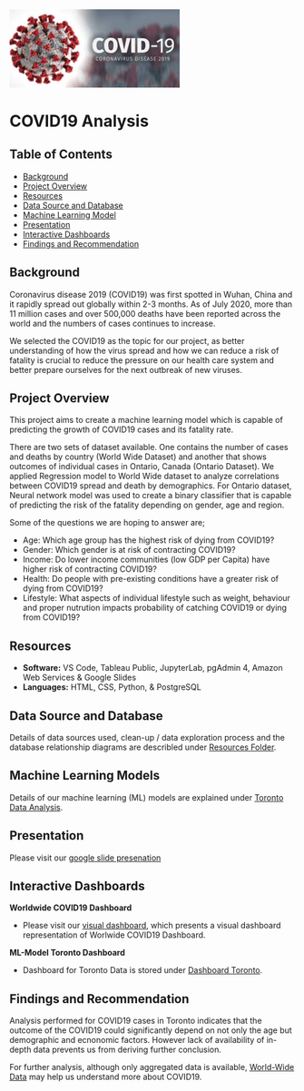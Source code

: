 <img src="images/covid.png" alt="drawing" width="300"/>

# COVID19 Analysis 

## Table of Contents  

* [Background](#Background)
* [Project Overview](#project-overview)
* [Resources](#resources)
* [Data Source and Database](#Data-Source-and-Database)
* [Machine Learning Model](#Machine-Learning-Models)
* [Presentation](#presentation)
* [Interactive Dashboards](#Interactive-Dashboards)
* [Findings and Recommendation](#Findings-and-Recommendation)

## Background

Coronavirus disease 2019 (COVID19) was first spotted in Wuhan, China and it rapidly spread out globally within 2-3 months. As of July 2020, more than 11 million cases and over 500,000 deaths have been reported across the world and the numbers of cases continues to increase. 

We selected the COVID19 as the topic for our project, as better understanding of how the virus spread and how we can reduce a risk of fatality is crucial to reduce the pressure on our health care system and better prepare ourselves for the next outbreak of new viruses.

## Project Overview
This project aims to create a machine learning model which is capable of predicting the growth of COVID19 cases and its fatality rate.

There are two sets of dataset available. One contains the number of cases and deaths by country (World Wide Dataset) and another that shows outcomes of individual cases in Ontario, Canada (Ontario Dataset).
We applied Regression model to World Wide dataset to analyze correlations between COVID19 spread and death by demographics. 
For Ontario dataset, Neural network model was used to create a binary classifier that is capable of predicting the risk of the fatality depending on gender, age and region.

Some of the questions we are hoping to answer are;
- Age: Which age group has the highest risk of dying from COVID19?
- Gender: Which gender is at risk of contracting COVID19?
- Income: Do lower income communities (low GDP per Capita) have higher risk of contracting COVID19?
- Health: Do people with pre-existing conditions have a greater risk of dying from COVID19?
- Lifestyle: What aspects of individual lifestyle such as weight, behaviour and proper nutrution impacts probability of catching COVID19 or dying from COVID19?

## Resources
- **Software:** VS Code, Tableau Public, JupyterLab, pgAdmin 4, Amazon Web Services & Google Slides
- **Languages:** HTML, CSS, Python, & PostgreSQL

## Data Source and Database
Details of data sources used, clean-up / data exploration process and the database relationship diagrams are describled under [Resources Folder](Resources).

## Machine Learning Models
Details of our machine learning (ML) models are explained under [Toronto Data Analysis](ML-Model_Toronto).

## Presentation
Please visit our [google slide presenation](https://docs.google.com/presentation/d/1YYGahoh_9MaWsczrZiGQP4bnX_7asvut2Ps5z8Q_0l4/edit?usp=sharing)

## Interactive Dashboards
**Worldwide COVID19 Dashboard**
- Please visit our [visual dashboard](https://public.tableau.com/profile/tenley5222#!/vizhome/COVID-19_15942366549880/WorlwideCOVID-19?publish=yes), which presents a visual dashboard representation of Worlwide COVID19 Dashboard.

**ML-Model Toronto Dashboard**
- Dashboard for Toronto Data is stored under [Dashboard Toronto](Dashboard_Toronto).

## Findings and Recommendation
Analysis performed for COVID19 cases in Toronto indicates that the outcome of the COVID19 could significantly depend on not only the age but demographic and ecnonomic factors.
However lack of availability of in-depth data prevents us from deriving further conclusion.

For further analysis, although only aggregated data is available, [World-Wide Data](ML-Model-WorldWide) may help us understand more about COVID19.

